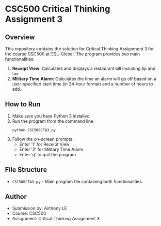 # CSC500 Critical Thinking Assignment 3 

## Overview
This repository contains the solution for Critical Thinking Assignment 3 for the course CSC500 at CSU Global. The program provides two main functionalities:

1. **Receipt View**: Calculates and displays a restaurant bill including tip and tax.
2. **Military Time Alarm**: Calculates the time an alarm will go off based on a user-specified start time (in 24-hour format) and a number of hours to add.

## How to Run

1. Make sure you have Python 3 installed.
2. Run the program from the command line:
   ```
   python CSC500CTA3.py
   ```
3. Follow the on-screen prompts:
   - Enter '1' for Receipt View
   - Enter '2' for Military Time Alarm
   - Enter 'q' to quit the program

## File Structure
- `CSC500CTA3.py` - Main program file containing both functionalities.

## Author
- Submission by: Anthony LE
- Course: CSC500
- Assignment: Critical Thinking Assignment 3 

